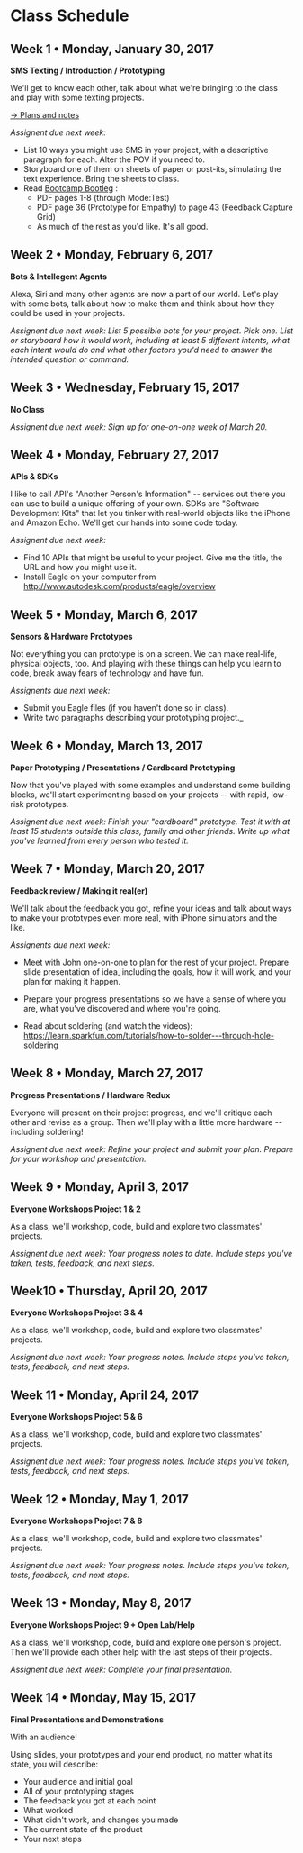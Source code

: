 # Class Schedule

## Week 1 • Monday, January 30, 2017	

**SMS Texting / Introduction / Prototyping**

We'll get to know each other, talk about what we're bringing to the class and play with some texting projects.

[-> Plans and notes](week01)

_Assignent due next week:_
* List 10 ways you might use SMS in your project, with a descriptive paragraph for each. Alter the POV if you need to.
* Storyboard one of them on sheets of paper or post-its, simulating the text experience. Bring the sheets to class.
* Read [Bootcamp Bootleg](http://bit.ly/d-thinking-bootleg) :
	* PDF pages 1-8 (through Mode:Test)
	* PDF page 36 (Prototype for Empathy) to page 43 (Feedback Capture Grid)
	* As much of the rest as you'd like. It's all good.

## Week 2 • Monday, February 6, 2017

**Bots & Intellegent Agents**

Alexa, Siri and many other agents are now a part of our world. Let's play with some bots, talk about how to make them and think about how they could be used in your projects.

_Assignent due next week: List 5 possible bots for your project. Pick one. List or storyboard how it would work, including at least 5 different intents, what each intent would do and what other factors you'd need to answer the intended question or command._

## Week 3 • Wednesday, February 15, 2017

**No Class**

_Assignent due next week: Sign up for one-on-one week of March 20._

## Week 4 • Monday, February 27, 2017

**APIs & SDKs**

I like to call API's "Another Person's Information" -- services out there you can use to build a unique offering of your own. SDKs are "Software Development Kits" that let you tinker with real-world objects like the iPhone and Amazon Echo. We'll get our hands into some code today.

_Assignent due next week:_
* Find 10 APIs that might be useful to your project. Give me the title, the URL and how you might use it. 
* Install Eagle on your computer from   http://www.autodesk.com/products/eagle/overview

## Week 5 • Monday, March 6, 2017

**Sensors & Hardware Prototypes**

Not everything you can prototype is on a screen. We can make real-life, physical objects, too. And playing with these things can help you learn to code, break away fears of technology and have fun.

_Assignents due next week:_
* Submit you Eagle files (if you haven't done so in class).
* Write two paragraphs describing your prototyping project._

## Week 6 • Monday, March 13, 2017

**Paper Prototyping / Presentations / Cardboard Prototyping**

Now that you've played with some examples and understand some building blocks, we'll start experimenting based on your projects -- with rapid, low-risk prototypes.

_Assignent due next week: Finish your "cardboard" prototype. Test it with at least 15 students outside this class, family and other friends. Write up what you've learned from every person who tested it._

## Week 7 • Monday, March 20, 2017

**Feedback review / Making it real(er)**

We'll talk about the feedback you got, refine your ideas and talk about ways to make your prototypes even more real, with iPhone simulators and the like.

_Assignents due next week:_
* Meet with John one-on-one to plan for the rest of your project. Prepare slide presentation of idea, including the goals, how it will work, and your plan for making it happen. 

* Prepare your progress presentations so we have a sense of where you are, what you've discovered and where you're going.

* Read about soldering (and watch the videos): https://learn.sparkfun.com/tutorials/how-to-solder---through-hole-soldering

## Week 8 • Monday, March 27, 2017

**Progress Presentations / Hardware Redux**

Everyone will present on their project progress, and we'll critique each other and revise as a group. Then we'll play with a little more hardware -- including soldering!

_Assignent due next week: Refine your project and submit your plan. Prepare for your workshop and presentation._

## Week 9 • Monday, April 3, 2017

**Everyone Workshops Project 1 & 2**

As a class, we'll workshop, code, build and explore two classmates' projects.

_Assignent due next week: Your progress notes to date. Include steps you've taken, tests, feedback, and next steps._

## Week10 • Thursday, April 20, 2017

**Everyone Workshops Project 3 & 4**

As a class, we'll workshop, code, build and explore two classmates' projects.

_Assignent due next week: Your progress notes. Include steps you've taken, tests, feedback, and next steps._

## Week 11 • Monday, April 24, 2017

**Everyone Workshops Project 5 & 6**

As a class, we'll workshop, code, build and explore two classmates' projects.

_Assignent due next week: Your progress notes. Include steps you've taken, tests, feedback, and next steps._

## Week 12 • Monday, May 1, 2017

**Everyone Workshops Project 7 & 8**

As a class, we'll workshop, code, build and explore two classmates' projects.

_Assignent due next week: Your progress notes. Include steps you've taken, tests, feedback, and next steps._

## Week 13 • Monday, May 8, 2017

**Everyone Workshops Project 9 + Open Lab/Help**

As a class, we'll workshop, code, build and explore one person's project. Then we'll provide each other help with the last steps of their projects.

_Assignent due next week: Complete your final presentation._

## Week 14 • Monday, May 15, 2017

**Final Presentations and Demonstrations**

With an audience!

Using slides, your prototypes and your end product, no matter what its state, you will describe:

* Your audience and initial goal
* All of your prototyping stages
* The feedback you got at each point
* What worked
* What didn't work, and changes you made
* The current state of the product
* Your next steps


	